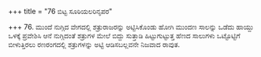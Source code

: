 +++
title = "76 ಬಿಟ್ಟ ಸೂಠಿಯಲರಿನೃಪರ"

+++
76. ಮುಂದೆ ನುಗ್ಗಿದ ವೇಗದಲ್ಲಿ ಶತ್ರುರಾಜರನ್ನು ಅಟ್ಟಿಸಿಕೊಂಡು ಹೋಗಿ ಮುಂದಣ ಸಾಲನ್ನು ಒಡೆದು ಹಾಯ್ದು ಒಳಕ್ಕೆ ಪ್ರವೇಶಿಸಿ ಆನೆ ನುಗ್ಗಿದಂತೆ ಶತ್ರುಗಳ ಮೇಲೆ ಬಿದ್ದು ಸುತ್ತಾಡಿ ಹಿಟ್ಟುಗುಟ್ಟುತ್ತ ಹೆಣದ ಸಾಲುಗಳು ಒಟ್ಟೊಟ್ಟಿಗೆ ಬೀಳುತ್ತಿರಲು ರಣರಂಗದಲ್ಲಿ ಶತ್ರುಗಳನ್ನು ಅಟ್ಟಿ ಆಡಿಸಬಲ್ಲವನೇ ನಿಜವಾದ ರಾವುತ.